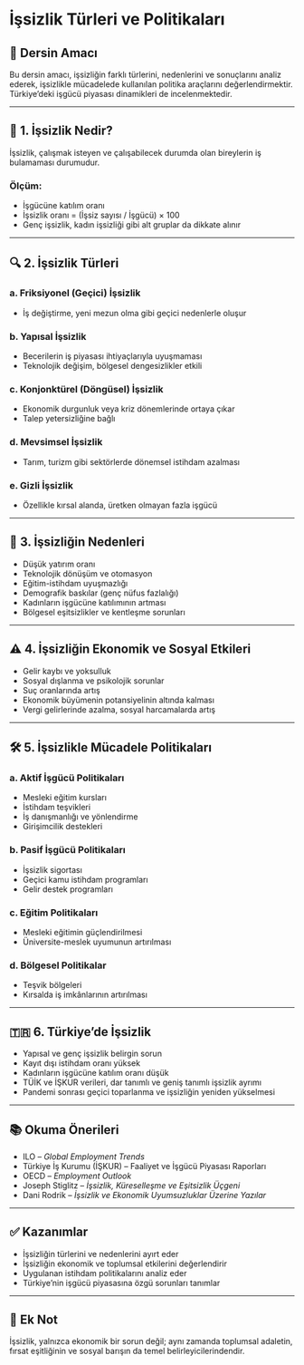 # İşsizlik Türleri ve Politikaları

## 🎯 Dersin Amacı

Bu dersin amacı, işsizliğin farklı türlerini, nedenlerini ve sonuçlarını analiz ederek, işsizlikle mücadelede kullanılan politika araçlarını değerlendirmektir. Türkiye’deki işgücü piyasası dinamikleri de incelenmektedir.

---

## 👥 1. İşsizlik Nedir?

İşsizlik, çalışmak isteyen ve çalışabilecek durumda olan bireylerin iş bulamaması durumudur.

### Ölçüm:

- İşgücüne katılım oranı
- İşsizlik oranı = (İşsiz sayısı / İşgücü) × 100
- Genç işsizlik, kadın işsizliği gibi alt gruplar da dikkate alınır

---

## 🔍 2. İşsizlik Türleri

### a. Friksiyonel (Geçici) İşsizlik

- İş değiştirme, yeni mezun olma gibi geçici nedenlerle oluşur

### b. Yapısal İşsizlik

- Becerilerin iş piyasası ihtiyaçlarıyla uyuşmaması
- Teknolojik değişim, bölgesel dengesizlikler etkili

### c. Konjonktürel (Döngüsel) İşsizlik

- Ekonomik durgunluk veya kriz dönemlerinde ortaya çıkar
- Talep yetersizliğine bağlı

### d. Mevsimsel İşsizlik

- Tarım, turizm gibi sektörlerde dönemsel istihdam azalması

### e. Gizli İşsizlik

- Özellikle kırsal alanda, üretken olmayan fazla işgücü

---

## 🧠 3. İşsizliğin Nedenleri

- Düşük yatırım oranı
- Teknolojik dönüşüm ve otomasyon
- Eğitim-istihdam uyuşmazlığı
- Demografik baskılar (genç nüfus fazlalığı)
- Kadınların işgücüne katılımının artması
- Bölgesel eşitsizlikler ve kentleşme sorunları

---

## ⚠️ 4. İşsizliğin Ekonomik ve Sosyal Etkileri

- Gelir kaybı ve yoksulluk
- Sosyal dışlanma ve psikolojik sorunlar
- Suç oranlarında artış
- Ekonomik büyümenin potansiyelinin altında kalması
- Vergi gelirlerinde azalma, sosyal harcamalarda artış

---

## 🛠️ 5. İşsizlikle Mücadele Politikaları

### a. Aktif İşgücü Politikaları

- Mesleki eğitim kursları
- İstihdam teşvikleri
- İş danışmanlığı ve yönlendirme
- Girişimcilik destekleri

### b. Pasif İşgücü Politikaları

- İşsizlik sigortası
- Geçici kamu istihdam programları
- Gelir destek programları

### c. Eğitim Politikaları

- Mesleki eğitimin güçlendirilmesi
- Üniversite-meslek uyumunun artırılması

### d. Bölgesel Politikalar

- Teşvik bölgeleri
- Kırsalda iş imkânlarının artırılması

---

## 🇹🇷 6. Türkiye’de İşsizlik

- Yapısal ve genç işsizlik belirgin sorun
- Kayıt dışı istihdam oranı yüksek
- Kadınların işgücüne katılım oranı düşük
- TÜİK ve İŞKUR verileri, dar tanımlı ve geniş tanımlı işsizlik ayrımı
- Pandemi sonrası geçici toparlanma ve işsizliğin yeniden yükselmesi

---

## 📚 Okuma Önerileri

- ILO – _Global Employment Trends_
- Türkiye İş Kurumu (İŞKUR) – Faaliyet ve İşgücü Piyasası Raporları
- OECD – _Employment Outlook_
- Joseph Stiglitz – _İşsizlik, Küreselleşme ve Eşitsizlik Üçgeni_
- Dani Rodrik – _İşsizlik ve Ekonomik Uyumsuzluklar Üzerine Yazılar_

---

## ✅ Kazanımlar

- İşsizliğin türlerini ve nedenlerini ayırt eder
- İşsizliğin ekonomik ve toplumsal etkilerini değerlendirir
- Uygulanan istihdam politikalarını analiz eder
- Türkiye’nin işgücü piyasasına özgü sorunları tanımlar

---

## 📌 Ek Not

İşsizlik, yalnızca ekonomik bir sorun değil; aynı zamanda toplumsal adaletin, fırsat eşitliğinin ve sosyal barışın da temel belirleyicilerindendir.
